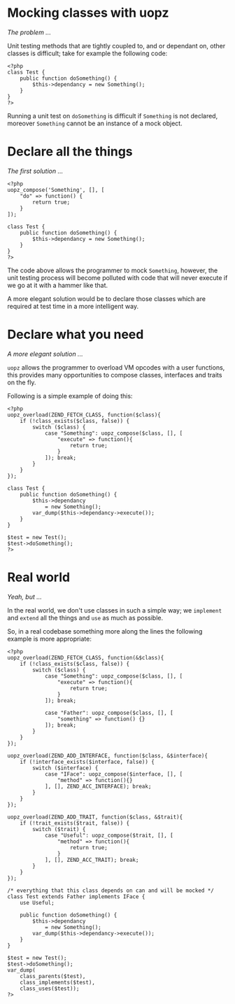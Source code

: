 Mocking classes with uopz
=========================
*The problem ...*

Unit testing methods that are tightly coupled to, and or dependant on, other classes is difficult; take for example the following code:

```
<?php
class Test {
	public function doSomething() {
		$this->dependancy = new Something();
	}
}
?>
```

Running a unit test on ```doSomething``` is difficult if ```Something``` is not declared, moreover ```Something``` cannot be an instance of a mock object.

Declare all the things
======================
*The first solution ...*

```
<?php
uopz_compose('Something', [], [
	"do" => function() {
		return true;
	}
]);

class Test {
	public function doSomething() {
		$this->dependancy = new Something();
	}
}
?>
```

The code above allows the programmer to mock ```Something```, however, the unit testing process will become polluted with code that will never execute if we go at it with a hammer like that.

A more elegant solution would be to declare those classes which are required at test time in a more intelligent way.

Declare what you need
=====================
*A more elegant solution ...*

```uopz``` allows the programmer to overload VM opcodes with a user functions, this provides many opportunities to compose classes, interfaces and traits on the fly.

Following is a simple example of doing this:

```
<?php
uopz_overload(ZEND_FETCH_CLASS, function($class){
	if (!class_exists($class, false)) {
		switch ($class) {
			case "Something": uopz_compose($class, [], [
				"execute" => function(){
					return true;
				}
			]); break;
		}
	}
});

class Test {
	public function doSomething() {
		$this->dependancy 
			= new Something();
		var_dump($this->dependancy->execute());
	}
}

$test = new Test();
$test->doSomething();
?>
```

Real world
==========
*Yeah, but ...*

In the real world, we don't use classes in such a simple way; we ```implement``` and ```extend``` all the things and ```use``` as much as possible.

So, in a real codebase something more along the lines the following example is more appropriate:

```
<?php
uopz_overload(ZEND_FETCH_CLASS, function(&$class){
	if (!class_exists($class, false)) {
		switch ($class) {
			case "Something": uopz_compose($class, [], [
				"execute" => function(){
					return true;
				}
			]); break;
	
			case "Father": uopz_compose($class, [], [
				"something" => function() {}
			]); break;
		}
	}
});

uopz_overload(ZEND_ADD_INTERFACE, function($class, &$interface){
	if (!interface_exists($interface, false)) {
		switch ($interface) {
			case "IFace": uopz_compose($interface, [], [
				"method" => function(){}
			], [], ZEND_ACC_INTERFACE); break;
		}
	}	
});

uopz_overload(ZEND_ADD_TRAIT, function($class, &$trait){
	if (!trait_exists($trait, false)) {
		switch ($trait) {
			case "Useful": uopz_compose($trait, [], [
				"method" => function(){
					return true;
				}
			], [], ZEND_ACC_TRAIT); break;
		}
	}	
});

/* everything that this class depends on can and will be mocked */
class Test extends Father implements IFace {
	use Useful;
	
	public function doSomething() {
		$this->dependancy 
			= new Something();
		var_dump($this->dependancy->execute());
	}
}

$test = new Test();
$test->doSomething();
var_dump(
	class_parents($test),
	class_implements($test),
	class_uses($test));
?>
```
